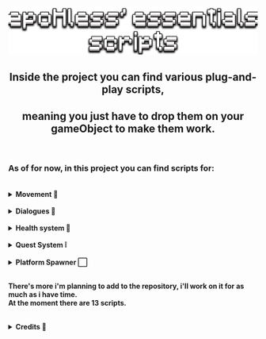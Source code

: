<p align="center"><img src="demo/title.png"></p>

## <center> <b> Inside the project you can find various plug-and-play scripts, </center>
## <center> <b> meaning you just have to drop them on your gameObject to make them work.</center>
<br>

### As of for now, in this project you can find scripts for:
<br>
<details>
<summary>Movement 🦶</summary><br>

<details>
<summary>Topdown Movement</summary>

![dialogue](demo/topdownmov.gif)
</details>
<details>
<summary>Platform Movement with jump (and double jump)</summary>

![dialogue](demo/platmov.gif)
</details>
<details>
<summary>Drag and Shoot Movement</summary>

![dialogue](demo/linerendmov.gif)
</details>
<details>
<summary>Grid based Movement</summary>

![dialogue](demo/gridmov.gif)
</details>
<details>
<summary>Flappy Bird like movement</summary>

![dialogue](demo/flapmov.gif)
</details>
</details>

<br>

<details>
<summary>Dialogues 💬</summary>

    - TypeWriter Effect for text;
    - Conversation between multiple characters;
    - Scriptable object used to easily create dialogues.
![dialogue](demo/dialogue.gif)
</details>

<br>

<details>
<summary>Health system 💖</summary>

<details open>
<summary>Zelda like health system</summary>

    - Full/Empty hearths;
    - Dev can decide total amount of hearths;
    - PlayerPref ready.
![health](demo/health.gif)
</details>
</details>

<br>

<details>
<summary>Quest System ❕</summary>

<details open>
<summary>Quest Manager</summary>

    - Create new quests;
    - Check quests completion.
</details>
<details open>
<summary>Quest Marker</summary>

    - Mark quests a completed via OnTriggerEnter or by pressing a given KeyCode inside its area.
</details>
<details open>
<summary>Quest Object Activator</summary>

    - Activate/Deactivate a given object upon quest completion;
    - Could also implement UnityEvents.
</details>

![quest](demo/quest.gif)
</details>

<br>

<details>
<summary>Platform Spawner ⬜</summary>

    - Spawn a gameObject and move it from point A to B;
    - Useful for games like Flappy Bird or Endless Runners.
![platforms](demo/movinplatfms.gif)
</details>

<br>

There's more i'm planning to add to the repository, i'll work on it for as much as i have time.<br>
At the moment there are 13 scripts.

<br>

<details>
<summary>Credits 👑</summary>

- This project uses [@PixeyeHQ](https://github.com/PixeyeHQ/InspectorFoldoutGroup) inspector foldout group to make the development cleaner;

- the hearths sprites used in the zelda like hearth system were taken from [NicoleMarieT](https://nicolemariet.itch.io/pixel-heart-animation-32x32-16x16-freebie) on itch.io;

- the font used is taken from [Void](https://arcade.itch.io/heartbit) on itch.io.
</details>

